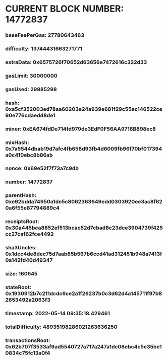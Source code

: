 # CURRENT BLOCK NUMBER: 14772837

### baseFeePerGas: 27780643463
### difficulty: 13744431663271771
### extraData: 0x6575726f70652d63656e7472616c322d33
### gasLimit: 30000000
### gasUsed: 29885298
### hash: 0xa5cf352003ed78aa60203e24a939e681f29c55ec146522ce90e776cdaedd8de1
### miner: 0xEA674fdDe714fd979de3EdF0F56AA9716B898ec8
### mixHash: 0x7a5544dbab19d7afc4fb658d93fb4d6009fb96f70bf017394a0c410ebc8b86ab
### nonce: 0x69e52f7f73a7c9db
### number: 14772837
### parentHash: 0xe92bdda74950a1de5c8062363649edd0303920ee3ac8f620a6f55e87794889c4
### receiptsRoot: 0x30a445bca8852ef513bcac52d7cbad8c23dce3904739f425cc27caf62fce4492
### sha3Uncles: 0x1dcc4de8dec75d7aab85b567b6ccd41ad312451b948a7413f0a142fd40d49347
### size: 160645
### stateRoot: 0x1930912b7c211dcdc6ce2a1f26237b0c3d62d4a145711f97b82653492a2063f3
### timestamp: 2022-05-14 09:35:18.429461
### totalDifficulty: 48935198286021263636250
### transactionsRoot: 0x62b707f3533af9ad5540727a717a247a1dc08ebc4c5e35be10834c75fc13a0f4
